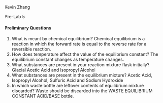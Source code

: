 Kevin Zhang

Pre-Lab 5



#### Preliminary Questions

1. What is meant by chemical equilibrium?
   Chemical equilibrium is a reaction in which the forward rate is equal to the reverse rate for a reversible reaction.
2. How does temperature affect the value of the equilibrium constant?
   The equilibrium constant changes as temperature changes.
3. What substances are present in your reaction mixture flask initially?
   Glacial Acetic Acid and Isopropyl Alcohol
4. What substances are present in the equilibrium mixture?
   Acetic Acid, Isopropyl Alcohol, Sulfuric Acid and Sodium Hydroxide
5. In which waste bottle are leftover contents of equilibrium mixture discarded?
   Waste should be discarded into the WASTE EQUILIBRIUM CONSTANT ACID/BASE bottle.
